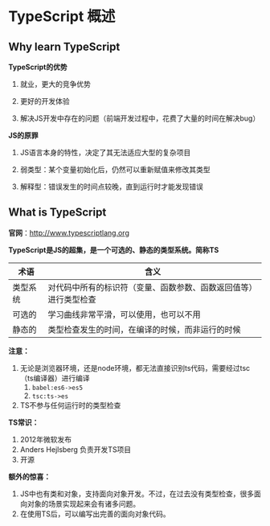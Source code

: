 # TypeScript 概述



## Why learn TypeScript



**TypeScript的优势**

1. 就业，更大的竞争优势

2. 更好的开发体验

3. 解决JS开发中存在的问题（前端开发过程中，花费了大量的时间在解决bug）

**JS的原罪**

1. JS语言本身的特性，决定了其无法适应大型的复杂项目

2. 弱类型：某个变量初始化后，仍然可以重新赋值来修改其类型

3. 解释型：错误发生的时间点较晚，直到运行时才能发现错误



## What is TypeScript 	

**官网**：http://www.typescriptlang.org

**TypeScript是JS的超集，是一个可选的、静态的类型系统。简称TS**

| 术语     | 含义                                                         |
| -------- | ------------------------------------------------------------ |
| 类型系统 | 对代码中所有的标识符（变量、函数参数、函数返回值等）进行类型检查 |
| 可选的   | 学习曲线非常平滑，可以使用，也可以不用                       |
| 静态的   | 类型检查发生的时间，在编译的时候，而非运行的时候             |



**注意：**

1. 无论是浏览器环境，还是node环境，都无法直接识别ts代码，需要经过tsc（ts编译器）进行编译
   1. `babel:es6->es5`
   2. `tsc:ts->es`
2. TS不参与任何运行时的类型检查

**TS常识：**

1. 2012年微软发布
2. Anders Hejlsberg 负责开发TS项目
3. 开源

**额外的惊喜：**

1. JS中也有类和对象，支持面向对象开发。不过，在过去没有类型检查，很多面向对象的场景实现起来会有诸多问题。
2. 在使用TS后，可以编写出完善的面向对象代码。

